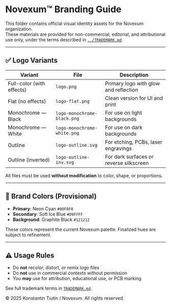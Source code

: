 # Novexum™ Branding Guide

This folder contains official visual identity assets for the Novexum organization.  
These materials are provided for non-commercial, editorial, and attributional use only, under the terms described in [`../TRADEMARK.md`](../TRADEMARK.md).

---

## ✅ Logo Variants

| Variant                   | File                          | Description                            |
|---------------------------|-------------------------------|----------------------------------------|
| Full-color (with effects) | `logo.png`                    | Primary logo with glow and reflection  |
| Flat (no effects)         | `logo-flat.png`               | Clean version for UI and print         |
| Monochrome — Black        | `logo-monochrome-black.png`   | For use on light backgrounds           |
| Monochrome — White        | `logo-monochrome-white.png`   | For use on dark backgrounds            |
| Outline                   | `logo-outline.svg`            | For etching, PCBs, laser engravings    |
| Outline (inverted)        | `logo-outline-inv.svg`        | For dark surfaces or reverse silkscreen|

All files must be used **without modification** to color, shape, or proportions.

---

## 🎨 Brand Colors (Provisional)

- **Primary**: Neon Cyan `#00F0F0`  
- **Secondary**: Soft Ice Blue `#D9FFFF`  
- **Background**: Graphite Black `#121212`

These colors represent the current Novexum palette. Finalized hues are subject to refinement.

---

## ⚠️ Usage Rules

- Do **not** recolor, distort, or remix logo files  
- Do **not** use in commercial contexts without permission  
- You **may** use for attribution, educational use, or PCB marking  

See full trademark terms in [`TRADEMARK.md`](../TRADEMARK.md).

© 2025 Konstantin Tiutin / Novexum. All rights reserved.

